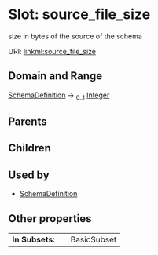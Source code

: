 
# Slot: source_file_size

size in bytes of the source of the schema

URI: [linkml:source_file_size](https://w3id.org/linkml/source_file_size)


## Domain and Range

[SchemaDefinition](SchemaDefinition.md) &#8594;  <sub>0..1</sub> [Integer](types/Integer.md)

## Parents


## Children


## Used by

 * [SchemaDefinition](SchemaDefinition.md)

## Other properties

|  |  |  |
| --- | --- | --- |
| **In Subsets:** | | BasicSubset |
